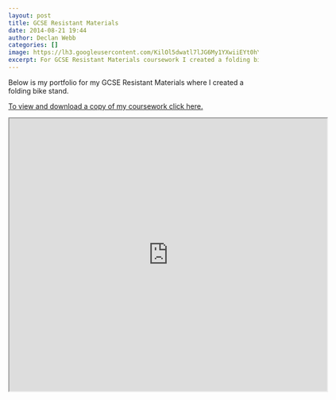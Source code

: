 ```yaml
---
layout: post
title: GCSE Resistant Materials
date: 2014-08-21 19:44
author: Declan Webb
categories: []
image: https://lh3.googleusercontent.com/KilOl5dwatl7lJG6My1YXwiiEYt0hYXoDebIVO-XY99ggvMoao94_OhNdN4Ox4xACGAHyTV4MtClQmlnsZ2hhr4e5TENPrbNuq2YLhJv4pCkW0oL2aNsAuqVq0ZBN5smOzuTc2uBqeOg-rk0R1flQUjqXQhKF7B0Sp6A0jxSiJeHs0t3JZMChs5s1977GHwnasjn-xa_dYSt6da6FuH7jKFtDlxf-JLbDUgAiKmZl9x_YQ2kqD9ciAwQK6aF4k3KNK5i1kV665U7ZCLltyGCem7w_yClxUoAER8DRz3LS4y82mjPekmJ-yzHUkIvj6ON0GzYl5BtRa-Fr1-7kCjlu0NR8fqcFA562qiCUz7MFDeSEEj2fhlbixZhZbKAmTZyxfbbs8vbbMr5c1glJDONhQBCd3MviaHaUp4VTMg2ziAtm39MIfePf9XxznK2Xl9RmVUpZOUb2x-GqTFw0-3G_VdsYO3izNMbxkC4v1FKoRELjyvCzdxOqt_aE_KCCyRulRg_nLIJ0540iHtRjmacbZLK4UFg_M9vlUn4oNVZgoaw673DJT-NdddvMtORrw_DOuAdMO4mR10pnuwYMzcZDJOYT1H4U6HAU2U80QPkHZlTnmYUxbvPVA=w305-h229-no
excerpt: For GCSE Resistant Materials coursework I created a folding bike stand.
---
```

Below is my portfolio for my GCSE Resistant Materials where I created a folding bike stand.

<a href="https://drive.google.com/file/d/0B8DmHQsoX0WjbmNhV3p0UUpJYWs/view?usp=sharing" target="_blank">To view and download a copy of my coursework click here.</a>

<iframe src="https://drive.google.com/file/d/0B8DmHQsoX0WjbmNhV3p0UUpJYWs/preview" width="640" height="550"></iframe>
